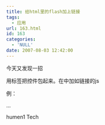 ```yaml
---
title: 给html里的flash加上链接
tags:
  - 应用
url: 163.html
id: 163
categories:
  - 'NULL'
date: 2007-08-03 12:42:00
---
```


  
今天又发现一招

用标签把控件包起来。在中加如链接的js

例：

...

humen1 Tech